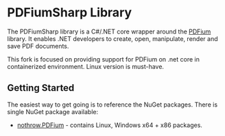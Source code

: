 # PDFiumSharp Library

The PDFiumSharp library is a C#/.NET core wrapper around the <a href="https://pdfium.googlesource.com/pdfium/">PDFium</a> library. It enables .NET developers to create, open, manipulate, render and save PDF documents.

This fork is focused on providing support for PDFium on .net core in containerized environment. Linux version is must-have.

## Getting Started

The easiest way to get going is to reference the NuGet packages. There is single NuGet package available:

- [nothrow.PDFium](https://www.nuget.org/packages/nothrow.PDFium/) - contains Linux, Windows x64 + x86 packages. 
